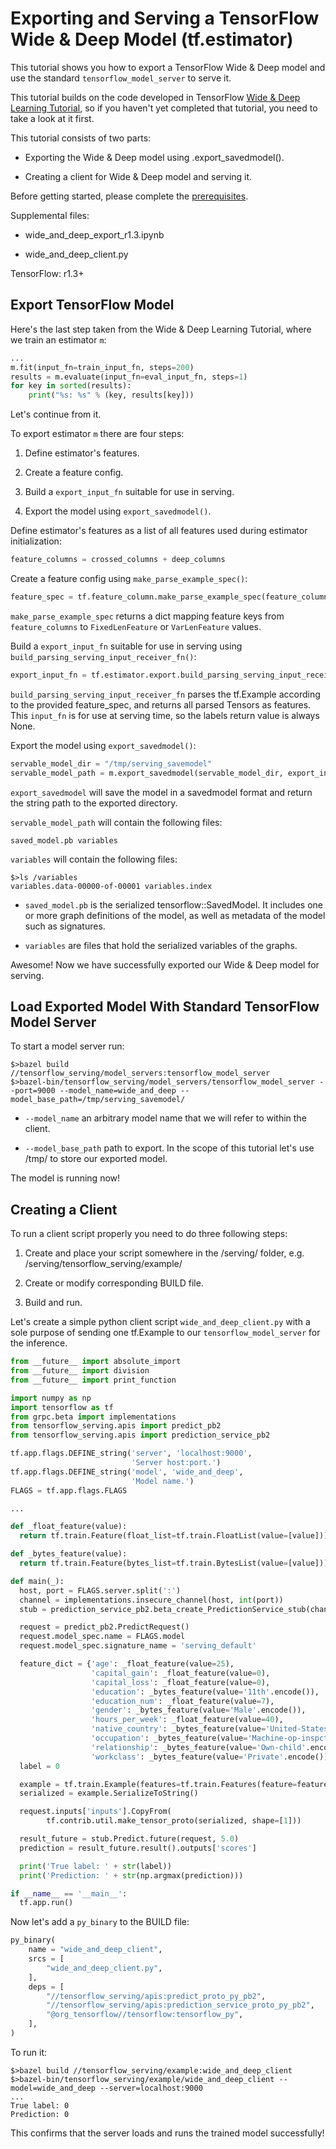# Exporting and Serving a TensorFlow Wide & Deep Model (tf.estimator)

This tutorial shows you how to export a TensorFlow Wide & Deep model and use the standard `tensorflow_model_server` to serve it.

This tutorial builds on the code developed in TensorFlow [Wide & Deep Learning Tutorial](https://www.tensorflow.org/tutorials/wide_and_deep), so if you haven't yet completed that tutorial, you need to take a look at it first.

This tutorial consists of two parts:

* Exporting the Wide & Deep model using .export_savedmodel().

* Creating a client for Wide & Deep model and serving it.

Before getting started, please complete the [prerequisites](https://tensorflow.github.io/serving/setup#prerequisites).

Supplemental files:

* wide_and_deep_export_r1.3.ipynb

* wide_and_deep_client.py

TensorFlow: r1.3+

## Export TensorFlow Model

Here's the last step taken from the Wide & Deep Learning Tutorial, where we train an estimator `m`:

~~~python
...
m.fit(input_fn=train_input_fn, steps=200)
results = m.evaluate(input_fn=eval_input_fn, steps=1)
for key in sorted(results):
    print("%s: %s" % (key, results[key]))
~~~

Let's continue from it.

To export estimator `m` there are four steps:

1. Define estimator's features.

2. Create a feature config.

3. Build a `export_input_fn` suitable for use in serving.

4. Export the model using `export_savedmodel()`.


Define estimator's features as a list of all features used during estimator initialization:
~~~python
feature_columns = crossed_columns + deep_columns
~~~


Create a feature config using `make_parse_example_spec()`:
~~~python
feature_spec = tf.feature_column.make_parse_example_spec(feature_columns)
~~~

`make_parse_example_spec` returns a dict mapping feature keys from `feature_columns` to `FixedLenFeature` or `VarLenFeature` values.


Build a `export_input_fn` suitable for use in serving using `build_parsing_serving_input_receiver_fn()`:
~~~python
export_input_fn = tf.estimator.export.build_parsing_serving_input_receiver_fn(feature_spec)
~~~

`build_parsing_serving_input_receiver_fn` parses the tf.Example according to the provided feature_spec, and returns all parsed Tensors as features. This `input_fn` is for use at serving time, so the labels return value is always None.


Export the model using `export_savedmodel()`:
~~~python
servable_model_dir = "/tmp/serving_savemodel"
servable_model_path = m.export_savedmodel(servable_model_dir, export_input_fn)
~~~

`export_savedmodel` will save the model in a savedmodel format and return the string path to the exported directory.

`servable_model_path` will contain the following files:
~~~shell
saved_model.pb variables
~~~

`variables` will contain the following files:
~~~shell
$>ls /variables
variables.data-00000-of-00001 variables.index
~~~

* `saved_model.pb` is the serialized tensorflow::SavedModel. It includes one or more graph definitions of the model, as well as metadata of the model such as signatures.

* `variables` are files that hold the serialized variables of the graphs.


Awesome! Now we have successfully exported our Wide & Deep model for serving.

## Load Exported Model With Standard TensorFlow Model Server

To start a model server run:

~~~shell
$>bazel build //tensorflow_serving/model_servers:tensorflow_model_server
$>bazel-bin/tensorflow_serving/model_servers/tensorflow_model_server --port=9000 --model_name=wide_and_deep --model_base_path=/tmp/serving_savemodel/
~~~

* `--model_name` an arbitrary model name that we will refer to within the client.

* `--model_base_path` path to export. In the scope of this tutorial let's use /tmp/ to store our exported model.

The model is running now!

## Creating a Client

To run a client script properly you need to do three following steps:

1. Create and place your script somewhere in the /serving/ folder, e.g. /serving/tensorflow_serving/example/

2. Create or modify corresponding BUILD file.

3. Build and run.

Let's create a simple python client script `wide_and_deep_client.py` with a sole purpose of sending one tf.Example to our `tensorflow_model_server` for the inference.

~~~python
from __future__ import absolute_import
from __future__ import division
from __future__ import print_function

import numpy as np
import tensorflow as tf
from grpc.beta import implementations
from tensorflow_serving.apis import predict_pb2
from tensorflow_serving.apis import prediction_service_pb2

tf.app.flags.DEFINE_string('server', 'localhost:9000',
                           'Server host:port.')
tf.app.flags.DEFINE_string('model', 'wide_and_deep',
                           'Model name.')
FLAGS = tf.app.flags.FLAGS

...

def _float_feature(value):
  return tf.train.Feature(float_list=tf.train.FloatList(value=[value]))

def _bytes_feature(value):
  return tf.train.Feature(bytes_list=tf.train.BytesList(value=[value]))

def main(_):
  host, port = FLAGS.server.split(':')
  channel = implementations.insecure_channel(host, int(port))
  stub = prediction_service_pb2.beta_create_PredictionService_stub(channel)

  request = predict_pb2.PredictRequest()
  request.model_spec.name = FLAGS.model
  request.model_spec.signature_name = 'serving_default'

  feature_dict = {'age': _float_feature(value=25),
                  'capital_gain': _float_feature(value=0),
                  'capital_loss': _float_feature(value=0),
                  'education': _bytes_feature(value='11th'.encode()),
                  'education_num': _float_feature(value=7),
                  'gender': _bytes_feature(value='Male'.encode()),
                  'hours_per_week': _float_feature(value=40),
                  'native_country': _bytes_feature(value='United-States'.encode()),
                  'occupation': _bytes_feature(value='Machine-op-inspct'.encode()),
                  'relationship': _bytes_feature(value='Own-child'.encode()),
                  'workclass': _bytes_feature(value='Private'.encode())}
  label = 0

  example = tf.train.Example(features=tf.train.Features(feature=feature_dict))
  serialized = example.SerializeToString()

  request.inputs['inputs'].CopyFrom(
        tf.contrib.util.make_tensor_proto(serialized, shape=[1]))

  result_future = stub.Predict.future(request, 5.0)
  prediction = result_future.result().outputs['scores']

  print('True label: ' + str(label))
  print('Prediction: ' + str(np.argmax(prediction)))

if __name__ == '__main__':
  tf.app.run()
~~~


Now let's add a `py_binary` to the BUILD file:

~~~python
py_binary(
    name = "wide_and_deep_client",
    srcs = [
        "wide_and_deep_client.py",
    ],
    deps = [
        "//tensorflow_serving/apis:predict_proto_py_pb2",
        "//tensorflow_serving/apis:prediction_service_proto_py_pb2",
        "@org_tensorflow//tensorflow:tensorflow_py",
    ],
)
~~~

To run it:

~~~shell
$>bazel build //tensorflow_serving/example:wide_and_deep_client
$>bazel-bin/tensorflow_serving/example/wide_and_deep_client --model=wide_and_deep --server=localhost:9000
...
True label: 0
Prediction: 0
~~~

This confirms that the server loads and runs the trained model successfully!
